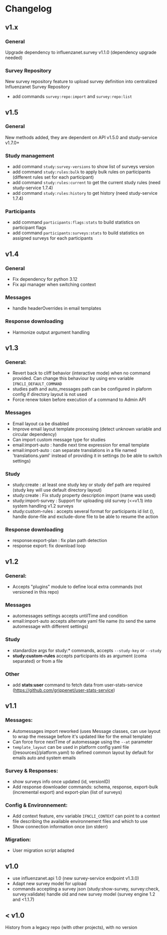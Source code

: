 


# Changelog

## v1.x

### General

Upgrade dependency to influenzanet.survey v1.1.0 (dependency upgrade needed)

### Survey Repository

New survey repository feature to upload survey definition into centralized Influenzanet Survey Repository

- add commands `survey:repo:import` and `survey:repo:list`

## v1.5

### General

New methods added, they are dependent on API v1.5.0 and study-service v1.7.0+

### Study management

- add command `study:survey-versions` to show list of surveys version
- add command `study:rules:bulk` to apply bulk rules on participants (different rules set for each participant)
- add command `study:rules:current` to get the current study rules (need study-service 1.7.4)
- add command `study:rules:history` to get history (need study-service 1.7.4)

### Participants

- add command `participants:flags:stats` to build statistics on participant flags
- add command `participants:surveys:stats` to build statistics on assigned surveys for each participants

## v1.4

### General

- Fix dependency for python 3.12
- Fix api manager when switching context

### Messages

- handle headerOverrides in email templates

### Response downloading

- Harmonize output argument handling

## v1.3

### General:

- Revert back to cliff behavior (interactive mode) when no command provided. Can change this behaviour by using env variable `IFNCLI_DEFAULT_COMMAND`
- studies path and auto_messages path can be configured in plaform config if directory layout is not used
- Force renew token before execution of a command to Admin API

### Messages

- Email layout ca be disabled
- Improve email layout template processing (detect unknown variable and circular dependency)
- Can import custom message type for studies
- email:import-auto : handle next time expression for email template
- email:import-auto : can separate translations in a file named 'translations.yaml' instead of providing it in settings (to be able to switch settings)

### Study

- study:create : at least one study key or study def path are required (study key will use default directory layout)
- study:create :  Fix study property description import (name was used)
- study:import-survey : Support for uploading  old survey (<=v1.1) into system handling v1.2 surveys
- study:custom-rules : accepts several format for participants id list (), handle done-file and exclude-done file to be able to resume the action

### Response downloading

- response:export-plan : fix plan path detection 
- response export: fix download loop

## v1.2

### General:

- Accepts "plugins" module to define local extra commands (not versioned in this repo)

### Messages

- automessages settings accepts untilTime and condition
- email:import-auto accepts alternate yaml file name (to send the same automessage with different settings)

### Study

- standardize args for study:* commands, accepts `--study-key` or `--study`
- **study:custom-rules** accepts participants ids as argument (coma separated) or from a file

### Other

- add **stats:user** command to fetch data from user-stats-service (https://github.com/grippenet/user-stats-service)

## v1.1

### Messages:

- Automessages import reworked (uses Message classes, can use layout to wrap the message before it's updated like for the email template)
- Can force force nextTime of automessage using the `--at` parameter
- `template_layout` can be used in platform config yaml file  ([resources]/platform.yaml) to defined common layout by default for emails auto and system emails

### Survey & Responses:

- show surveys info once updated (id, versionID)
- Add response downloader commands: schema, response, export-bulk (incremental export) and export-plan (list of surveys)

### Config & Environnement:

- Add context feature, env variable `IFNCLI_CONTEXT` can point to a context file describing the available environnement files and which to use
- Show connection information once (on stderr)

### Migration:

- User migration script adapted

## v1.0

- use influenzanet.api 1.0 (new survey-service endpoint v1.3.0)
- Adapt new survey model for upload
- commands accepting a survey json (study:show-survey, survey:check, survey:validate) handle old and new survey model (survey engine 1.2 and <1.1.7)

## < v1.0

History from a legacy repo (with other projects), with no version